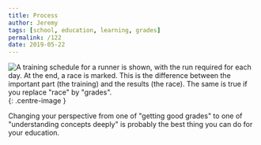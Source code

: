 ```yaml
---
title: Process
author: Jeremy
tags: [school, education, learning, grades]
permalink: /122
date: 2019-05-22
---
```


![A training schedule for a runner is shown, with the run required for each day. At the end, a race is marked. This is the difference between the important part (the training) and the results (the race). The same is true if you replace "race" by "grades".](https://res.cloudinary.com/dh3hm8pb7/image/upload/c_scale,q_auto:best/v1535842782/Handwaving/Published/Process.png){: .centre-image }

Changing your perspective from one of "getting good grades" to one of "understanding concepts deeply" is probably the best thing you can do for your education.